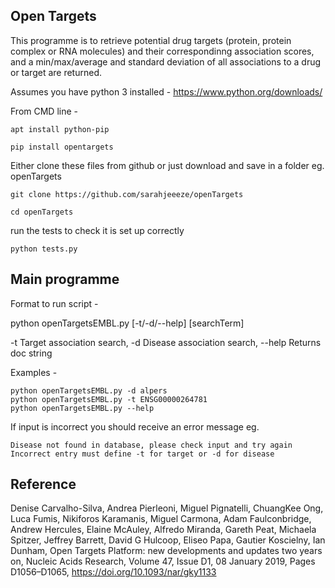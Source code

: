 ## Open Targets 

This programme is to retrieve potential drug targets (protein, protein complex or RNA molecules)
and their correspondinng association scores, and a min/max/average and standard deviation of all associations to a drug or target are returned.



Assumes you have python 3 installed - https://www.python.org/downloads/

From CMD line - 

```apt install python-pip```

```pip install opentargets```

Either clone these files from github or just download and save in a folder eg. openTargets 

```git clone https://github.com/sarahjeeeze/openTargets```

```cd openTargets```

run the tests to check it is set up correctly

```python tests.py```

## Main programme 

Format to run script - 

python openTargetsEMBL.py [-t/-d/--help] [searchTerm]

-t     Target association search,
-d     Disease association search,
--help Returns doc string

Examples - 

```python openTargetsEMBL.py -d alpers``` <br />
```python openTargetsEMBL.py -t ENSG00000264781``` <br />
```python openTargetsEMBL.py --help``` <br />

If input is incorrect you should receive an error message eg.

```Disease not found in database, please check input and try again``` <br />
```Incorrect entry must define -t for target or -d for disease```



## Reference

Denise Carvalho-Silva, Andrea Pierleoni, Miguel Pignatelli, ChuangKee Ong, Luca Fumis, Nikiforos Karamanis, 
Miguel Carmona, Adam Faulconbridge, Andrew Hercules, Elaine McAuley, Alfredo Miranda, Gareth Peat, Michaela Spitzer,
Jeffrey Barrett, David G Hulcoop, Eliseo Papa, Gautier Koscielny, Ian Dunham, Open Targets Platform: new developments 
and updates two years on, Nucleic Acids Research, Volume 47, Issue D1, 08 January 2019, Pages D1056–D1065, https://doi.org/10.1093/nar/gky1133




